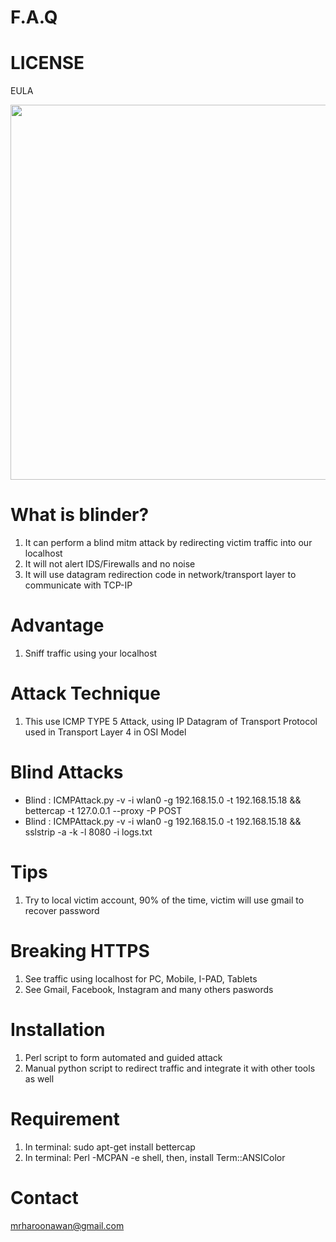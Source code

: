 # F.A.Q 

# LICENSE
EULA

<div align="center">
    <img src="http://oi66.tinypic.com/2j0lgub.jpg" width="600px"</img> 
</div>


# What is blinder?
1. It can perform a blind mitm attack by redirecting victim traffic into our localhost
2. It will not alert IDS/Firewalls and no noise
3. It will use datagram redirection code in network/transport layer to communicate with TCP-IP

# Advantage
1. Sniff traffic using your localhost

# Attack Technique
1. This use ICMP TYPE 5 Attack, using IP Datagram of Transport Protocol used in Transport Layer 4 in OSI Model

# Blind Attacks
- Blind  : ICMPAttack.py -v -i wlan0 -g 192.168.15.0 -t 192.168.15.18 && bettercap -t 127.0.0.1 --proxy -P POST
- Blind  : ICMPAttack.py -v -i wlan0 -g 192.168.15.0 -t 192.168.15.18 && sslstrip -a -k -l 8080 -i logs.txt

# Tips
1. Try to local victim account, 90% of the time, victim will use gmail to recover password

# Breaking HTTPS
1. See traffic using localhost for PC, Mobile, I-PAD, Tablets
2. See Gmail, Facebook, Instagram and many others paswords

# Installation
1. Perl script to form automated and guided attack
2. Manual python script to redirect traffic and integrate it with other tools as well

# Requirement
1. In terminal: sudo apt-get install bettercap
2. In terminal: Perl -MCPAN -e shell, then, install Term::ANSIColor

# Contact
mrharoonawan@gmail.com
